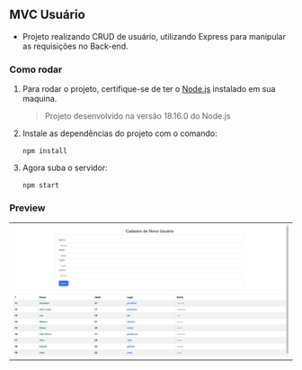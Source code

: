 ## MVC Usuário

* Projeto realizando CRUD de usuário, utilizando Express para manipular as requisições no Back-end.


### Como rodar
1. Para rodar o projeto, certifique-se de ter o <a href="https://nodejs.org/en">Node.js</a> instalado em sua maquina.
    > Projeto desenvolvido na versão 18.16.0 do Node.js

2. Instale as dependências do projeto com o comando:
    ```
    npm install
    ```
3. Agora suba o servidor:
    ```
    npm start
    ```

### Preview

<table width="100%">
<tr width="100%">
<td>
<img src="./SAMPLE.png">
</td>
</tr>
</table>